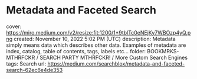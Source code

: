 # Metadata and Faceted Search

cover: https://miro.medium.com/v2/resize:fit:1200/1*9tblTc0eNEjKy7WBOzp4yQ.png
created: November 10, 2022 5:02 PM (UTC)
description: Metadata simply means data which describes other data. Examples of metadata are index, catalog, table of contents, tags, labels etc…
folder: BOOKMRKS-MTHRFCKR / SEARCH PARTY MTHRFCKR! / More Custom Search Engines
tags: Search
url: https://medium.com/searchblox/metadata-and-faceted-search-62ec6e4de353